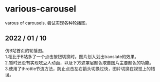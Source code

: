 # various-carousel
varous of carousels. 
尝试实现各种轮播图。

## 2022 / 01 / 10
仿B站首页的轮播图。</br>
1.相比于B站多了一个点击按钮切换时，图片划入划出translate的效果。</br>
2.暂时还没有实现吃豆人动画，以及下方遮罩层颜色取自图片主要颜色的功能。</br>
3.使用了throttle节流方法，防止点击左右箭头切换过快，图片切换在视觉上的错误。
